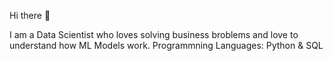  Hi there 👋

I am a Data Scientist who loves solving business broblems and love to understand how ML Models work.
Programmning Languages: Python & SQL  
